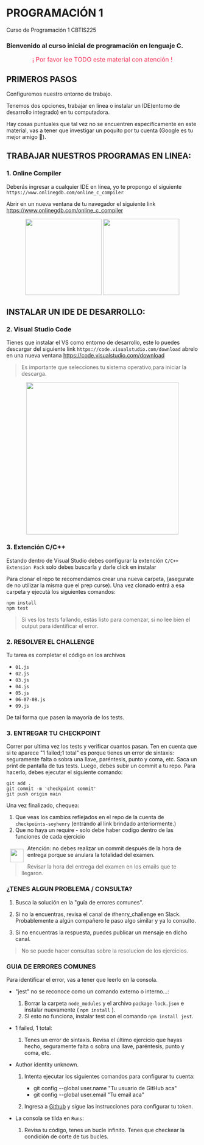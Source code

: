# PROGRAMACIÓN 1
Curso de Programación 1 CBTIS225


### Bienvenido al curso inicial de programación en lenguaje C.

<p style="color:#f92850; font-size: 16px; text-align:center;">¡ Por favor lee TODO este material con atención !</p>

## PRIMEROS PASOS

Configuremos nuestro entorno de trabajo.

Tenemos dos opciones, trabajar en linea o instalar un IDE(entorno de desarrollo integrado) en tu computadora.

Hay cosas puntuales que tal vez no se encuentren específicamente en este material, vas a tener que investigar un poquito por tu cuenta (Google es tu mejor amigo 🤗).



## TRABAJAR NUESTROS PROGRAMAS EN LINEA:

### 1. Online Compiler

Deberás ingresar a cualquier IDE en línea, yo te propongo el siguiente 
`https://www.onlinegdb.com/online_c_compiler`

Abrir en un nueva ventana de tu navegador el siguiente link https://www.onlinegdb.com/online_c_compiler

<p align="center">
  <img height="200" src="../../blob/main/img/01.PNG" />
  <img height="200" src="../../blob/main/img/02.PNG" />
</p>



## INSTALAR UN IDE DE DESARROLLO:

### 2. Visual Studio Code
Tienes que instalar el VS como entorno de desarrollo, este lo puedes descargar del siguiente link `https://code.visualstudio.com/download`
abrelo en una nueva ventana https://code.visualstudio.com/download

>Es importante que selecciones tu sistema operativo,para iniciar la descarga.

<p align="center">
  <img height="400" src="../../blob/main/img/03.PNG" />
</p>

### 3. Extención C/C++
Estando dentro de Visual Studio debes configurar la extención `C/C++ Extension Pack`
solo debes buscarla y darle click en instalar

Para clonar el repo te recomendamos crear una nueva carpeta,  (asegurate de no utilizar la misma que el prep curse). Una vez clonado entrá a esa carpeta y ejecutá los siguientes comandos:

    npm install
    npm test

>Si ves los tests fallando, estás listo para comenzar, si no lee bien el output para identificar el error.


### 2. RESOLVER EL CHALLENGE

Tu tarea es completar el código en los archivos  
 - `01.js` 
 - `02.js` 
 - `03.js` 
 - `04.js` 
 - `05.js` 
 - `06-07-08.js` 
 - `09.js` 
 
 De tal forma que pasen la mayoría de los tests.


### 3. ENTREGAR TU CHECKPOINT

Correr por ultima vez los tests y verificar cuantos pasan. Ten en cuenta que si te aparece "1 failed;1 total" es porque tienes un error de sintaxis: seguramente falta o sobra una llave, paréntesis, punto y coma, etc.
Saca un print de pantalla de tus tests.
Luego, debes subir un commit a tu repo. Para hacerlo, debes ejecutar el siguiente comando:

    git add .
    git commit -m 'checkpoint commit'
    git push origin main

Una vez finalizado, chequea:
1. Que veas los cambios reflejados en el repo de la cuenta de `checkpoints-soyhenry` (entrando al link brindado anteriormente.)
2.  Que no haya un require - solo debe haber codigo dentro de las funciones de cada ejercicio 


<img src="https://a.slack-edge.com/production-standard-emoji-assets/13.0/google-medium/26a0-fe0f@2x.png" style="float:left; width:35px; padding: 10px;" /> Atención: no debes realizar un commit después de la hora de entrega porque se anulara la totalidad del examen. 
>Revisar la hora del entrega del examen en los emails que te llegaron. 

### ¿TENES ALGUN PROBLEMA / CONSULTA?

1. Busca la solución en la "guía de errores comunes".

2. Si no la encuentras, revisa el canal de #henry_challenge en Slack. Probablemente a algún compañero le paso algo similar y ya lo consulto.

3. Si no encuentras la respuesta, puedes publicar un mensaje en dicho canal.

> No se puede hacer consultas sobre la resolucion de los ejercicios.


### GUIA DE ERRORES COMUNES

Para identificar el error, vas a tener que leerlo en la consola.


* "jest" no se reconoce como un comando externo o interno...:
    1. Borrar la carpeta `node_modules` y el archivo `package-lock.json` e instalar nuevamente ( `npm install` ).
    2. Si esto no funciona, instalar test con el comando `npm install jest`.


* 1 failed, 1 total:
    1. Tenes un error de sintaxis. Revisa el último ejercicio que hayas hecho, seguramente falta o sobra una llave, paréntesis, punto y coma, etc.

* Author identity unknown.  
    1. Intenta ejecutar los siguientes comandos para configurar tu cuenta:
        * git config --global user.name "Tu usuario de GitHub aca"
        * git config --global user.email "Tu email aca"

    2. Ingresa a [Github](https://docs.github.com/es/authentication/keeping-your-account-and-data-secure/creating-a-personal-access-token) y sigue las instrucciones para configurar tu token. 

* La consola se tilda en `Runs`:
    1. Revisa tu código, tenes un bucle infinito. Tenes que checkear la condición de corte de tus bucles.
